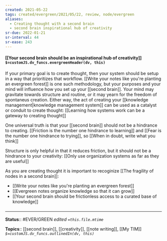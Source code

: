 ```yaml
---
created: 2021-05-22
tags: created/evergreen/2021/05/22, review, node/evergreen
aliases:
  - Creating thought with a second brain
  - second brain inspirational hub of creativity
sr-due: 2022-01-21
sr-interval: 44
sr-ease: 243
---
```


#### [[Your second brain should be an inspirational hub of creativity]] `$=customJS.dv_funcs.evergreenHeader(dv, this)`

If your primary goal is to create thought, then your system should be setup in a way that prioritizes that workflow. [[Write your notes like you're planting an evergreen forest]] is one such methodology, but your purposes and your mind will influence how you set up your [[second brain]]. Your mind may gravitate towards structure and routine, or it may yearn for the freedom of spontaneus creation. Either way, the act of creating your [[knowledge management|knowledge management system]] can be used as a catalyst or conduit to create thought: [[Learning how systems work can be a gateway to creating thought]]

One universal truth is that your [[second brain]] should not be a hindrance to creating. [[Friction is the number one hindrance to learning]] and [[Fear is the number one hindrance to trying]], so [[When in doubt, write what you think]]

Structure is only helpful in that it reduces friction, but it should not be a hindrance to your creativity: [[Only use organization systems as far as they are useful]]

As you are creating thought it is important to recoginize [[The fragility of nodes in a second brain]]:
- [[Write your notes like you're planting an evergreen forest]]
- [[Evergreen notes organize knowledge so that it can grow]]
- [[Your second brain should be frictionless access to a curated base of knowledge]]


### <hr class="footnote"/>

**Status**:: #EVER/GREEN
*edited `=this.file.mtime`*

**Topics**:: [[second brain]], [[creativity]], [[note writing]], [[My TIM]]
*`$=customJS.dv_funcs.outlinedIn(dv, this)`*

